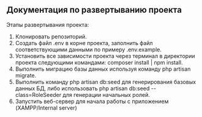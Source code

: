 
## Документация по развертыванию проекта

Этапы развертывания проекта:
1. Клонировать репозиторий.
2. Создать файл .env в корне проекта, заполнить файл соответствующими данными по примеру .env.example.
3. Установить все зависимости проекта через терминал в директории проекта следующими командами: composer install | npm install.
5. Выполнить миграцию базы данных используя команду php artisan migrate.
6. Выполнить команду php artisan db:seed для генерирования базовых данных БД, либо использовать  php artisan db:seed --class=RoleSeeder для генерации начальных ролей.
7. Запустить веб-сервер для начала работы с приложением (XAMPP/Internal server)
